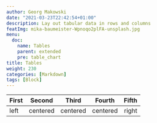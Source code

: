 ```yaml
---
author: Georg Makowski
date: "2021-03-23T22:42:54+01:00"
description: Lay out tabular data in rows and columns
featImg: mika-baumeister-Wpnoqo2plFA-unsplash.jpg
menu:
  doc:
    name: Tables
    parent: extended
    pre: table_chart
title: Tables
weight: 230
categories: [Markdown]
tags: [Block]
---
```


| First |     Second     |  Third   |    Fourth    |    Fifth |
| :---- | :------------: | :------: | :----------: | -------: |
| left  |    centered    | centered |   centered   |    right |
